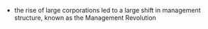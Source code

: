 - the rise of large corporations led to a large shift in management structure, known as the Management Revolution




